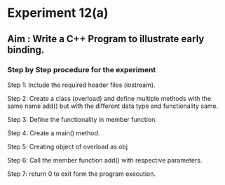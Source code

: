 # Experiment 12(a)
## Aim : Write a C++ Program to illustrate early binding.
### Step by Step procedure for the experiment
Step 1: Include the required header files (iostream).

Step 2: Create a class (overload) and define multiple methods with the same name add() but with the different data type and functionality same.

Step 3: Define the functionality in member function.

Step 4: Create a main() method.

Step 5: Creating object of overload as obj

Step 6: Call the member function add() with respective parameters.

Step 7: return 0 to exit form the program execution.
